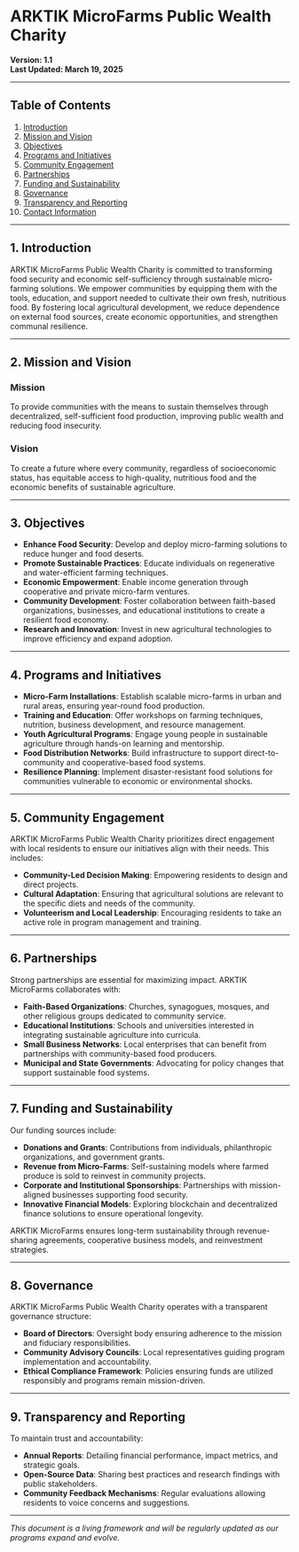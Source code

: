 # ARKTIK MicroFarms Public Wealth Charity

**Version: 1.1**  
**Last Updated: March 19, 2025**  

---

## **Table of Contents**
1. [Introduction](#introduction)
2. [Mission and Vision](#mission-and-vision)
3. [Objectives](#objectives)
4. [Programs and Initiatives](#programs-and-initiatives)
5. [Community Engagement](#community-engagement)
6. [Partnerships](#partnerships)
7. [Funding and Sustainability](#funding-and-sustainability)
8. [Governance](#governance)
9. [Transparency and Reporting](#transparency-and-reporting)
10. [Contact Information](#contact-information)

---

## **1. Introduction**
ARKTIK MicroFarms Public Wealth Charity is committed to transforming food security and economic self-sufficiency through sustainable micro-farming solutions. We empower communities by equipping them with the tools, education, and support needed to cultivate their own fresh, nutritious food. By fostering local agricultural development, we reduce dependence on external food sources, create economic opportunities, and strengthen communal resilience.

---

## **2. Mission and Vision**

### **Mission**  
To provide communities with the means to sustain themselves through decentralized, self-sufficient food production, improving public wealth and reducing food insecurity.  

### **Vision**  
To create a future where every community, regardless of socioeconomic status, has equitable access to high-quality, nutritious food and the economic benefits of sustainable agriculture.

---

## **3. Objectives**

- **Enhance Food Security**: Develop and deploy micro-farming solutions to reduce hunger and food deserts.  
- **Promote Sustainable Practices**: Educate individuals on regenerative and water-efficient farming techniques.  
- **Economic Empowerment**: Enable income generation through cooperative and private micro-farm ventures.  
- **Community Development**: Foster collaboration between faith-based organizations, businesses, and educational institutions to create a resilient food economy.  
- **Research and Innovation**: Invest in new agricultural technologies to improve efficiency and expand adoption.  

---

## **4. Programs and Initiatives**

- **Micro-Farm Installations**: Establish scalable micro-farms in urban and rural areas, ensuring year-round food production.  
- **Training and Education**: Offer workshops on farming techniques, nutrition, business development, and resource management.  
- **Youth Agricultural Programs**: Engage young people in sustainable agriculture through hands-on learning and mentorship.  
- **Food Distribution Networks**: Build infrastructure to support direct-to-community and cooperative-based food systems.  
- **Resilience Planning**: Implement disaster-resistant food solutions for communities vulnerable to economic or environmental shocks.  

---

## **5. Community Engagement**
ARKTIK MicroFarms Public Wealth Charity prioritizes direct engagement with local residents to ensure our initiatives align with their needs. This includes:
- **Community-Led Decision Making**: Empowering residents to design and direct projects.  
- **Cultural Adaptation**: Ensuring that agricultural solutions are relevant to the specific diets and needs of the community.  
- **Volunteerism and Local Leadership**: Encouraging residents to take an active role in program management and training.  

---

## **6. Partnerships**
Strong partnerships are essential for maximizing impact. ARKTIK MicroFarms collaborates with:
- **Faith-Based Organizations**: Churches, synagogues, mosques, and other religious groups dedicated to community service.  
- **Educational Institutions**: Schools and universities interested in integrating sustainable agriculture into curricula.  
- **Small Business Networks**: Local enterprises that can benefit from partnerships with community-based food producers.  
- **Municipal and State Governments**: Advocating for policy changes that support sustainable food systems.  

---

## **7. Funding and Sustainability**
Our funding sources include:
- **Donations and Grants**: Contributions from individuals, philanthropic organizations, and government grants.  
- **Revenue from Micro-Farms**: Self-sustaining models where farmed produce is sold to reinvest in community projects.  
- **Corporate and Institutional Sponsorships**: Partnerships with mission-aligned businesses supporting food security.  
- **Innovative Financial Models**: Exploring blockchain and decentralized finance solutions to ensure operational longevity.  

ARKTIK MicroFarms ensures long-term sustainability through revenue-sharing agreements, cooperative business models, and reinvestment strategies.

---

## **8. Governance**
ARKTIK MicroFarms Public Wealth Charity operates with a transparent governance structure:
- **Board of Directors**: Oversight body ensuring adherence to the mission and fiduciary responsibilities.  
- **Community Advisory Councils**: Local representatives guiding program implementation and accountability.  
- **Ethical Compliance Framework**: Policies ensuring funds are utilized responsibly and programs remain mission-driven.  

---

## **9. Transparency and Reporting**
To maintain trust and accountability:
- **Annual Reports**: Detailing financial performance, impact metrics, and strategic goals.  
- **Open-Source Data**: Sharing best practices and research findings with public stakeholders.  
- **Community Feedback Mechanisms**: Regular evaluations allowing residents to voice concerns and suggestions.  


---

*This document is a living framework and will be regularly updated as our programs expand and evolve.*  
